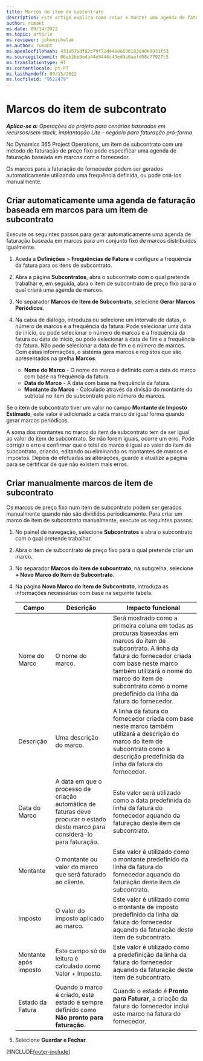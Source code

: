 ```yaml
---
title: Marcos do item de subcontrato
description: Este artigo explica como criar e manter uma agenda de faturas baseada em marcos para um subcontrato com um fornecedor.
author: rumant
ms.date: 09/14/2022
ms.topic: article
ms.reviewer: johnmichalak
ms.author: rumant
ms.openlocfilehash: 431a57adf82c79f72d44886636183d48e0931f53
ms.sourcegitcommit: 08eb3be9eda44e9446c43ed9b6aefd58d77927c5
ms.translationtype: HT
ms.contentlocale: pt-PT
ms.lasthandoff: 09/15/2022
ms.locfileid: "9522479"
---
```

# <a name="subcontract-line-milestones"></a>Marcos do item de subcontrato

_**Aplica-se a:** Operações do projeto para cenários baseados em recursos/sem stock, implantação Lite - negócio para faturação pró-forma_

No Dynamics 365 Project Operations, um item de subcontrato com um método de faturação de preço fixo pode especificar uma agenda de faturação baseada em marcos com o fornecedor.

Os marcos para a faturação do fornecedor podem ser gerados automaticamente utilizando uma frequência definida, ou pode criá-los manualmente.

## <a name="automatically-create-a-milestone-based-invoice-schedule-for-a-subcontract-line"></a>Criar automaticamente uma agenda de faturação baseada em marcos para um item de subcontrato

Execute os seguintes passos para gerar automaticamente uma agenda de faturação baseada em marcos para um conjunto fixo de marcos distribuídos igualmente.

1. Aceda a **Definições** > **Frequências de Fatura** e configure a frequência da fatura para os itens de subcontrato.
2. Abra a página **Subcontratos**, abra o subcontrato com o qual pretende trabalhar e, em seguida, abra o item de subcontrato de preço fixo para o qual criará uma agenda de marcos.
3. No separador **Marcos de Item de Subcontrato**, selecione **Gerar Marcos Periódicos**.
4. Na caixa de diálogo, introduza ou selecione um intervalo de datas, o número de marcos e a frequência da fatura. Pode selecionar uma data de início, ou pode selecionar o número de marcos e a frequência da fatura ou data de início, ou pode selecionar a data de fim e a frequência da fatura. Não pode selecionar a data de fim e o número de marcos.
Com estas informações, o sistema gera marcos e registos que são apresentados na grelha **Marcos**.

   - **Nome do Marco** - O nome do marco é definido com a data do marco com base na frequência da fatura.
   - **Data do Marco** - A data com base na frequência da fatura.
   - **Montante do Marco** - Calculado através da divisão do montante do subtotal no item de subcontrato pelo número de marcos.

Se o item de subcontrato tiver um valor no campo **Montante de Imposto Estimado**, este valor é adicionado a cada marco de igual forma quando gerar marcos periódicos.

A soma dos montantes no marco do item de subcontrato tem de ser igual ao valor do item de subcontrato. Se não forem iguais, ocorre um erro. Pode corrigir o erro e confirmar que o total do marco é igual ao valor do item de subcontrato, criando, editando ou eliminando os montantes de marcos e impostos. Depois de efetuadas as alterações, guarde e atualize a página para se certificar de que não existem mais erros.

## <a name="manually-create-subcontract-line-milestones"></a>Criar manualmente marcos de item de subcontrato

Os marcos de preço fixo num item de subcontrato podem ser gerados manualmente quando não são divididos periodicamente. Para criar um marco de item de subcontrato manualmente, execute os seguintes passos.

1. No painel de navegação, selecione **Subcontratos** e abra o subcontrato com o qual pretende trabalhar.
2. Abra o item de subcontrato de preço fixo para o qual pretende criar um marco.
3. No separador **Marcos do item de subcontrato**, na subgrelha, selecione **+ Novo Marco do Item de Subcontrato**.
4. Na página **Novo Marco do Item de Subcontrato**, introduza as informações necessárias com base na seguinte tabela.

    | Campo | Descrição |Impacto funcional|
    | --- | --- |----------------------|
    | Nome do Marco | O nome do marco. |Será mostrado como a primeira coluna em todas as procuras baseadas em marcos do item de subcontrato. A linha da fatura do fornecedor criada com base neste marco também utilizará o nome do marco do item de subcontrato como o nome predefinido da linha da fatura do fornecedor.|
    | Descrição | Uma descrição do marco. |A linha da fatura do fornecedor criada com base neste marco também utilizará a descrição do marco do item de subcontrato como a descrição predefinida da linha da fatura do fornecedor.|
    | Data do Marco | A data em que o processo de criação automática de faturas deve procurar o estado deste marco para considerá-lo para faturação.| Este valor será utilizado como a data predefinida da linha da fatura do fornecedor aquando da faturação deste item de subcontrato. |
    | Montante | O montante ou valor do marco que será faturado ao cliente. |Este valor é utilizado como o montante predefinido da linha da fatura do fornecedor aquando da faturação deste item de subcontrato. |
    | Imposto | O valor do imposto aplicado ao marco.| Este valor é utilizado como o montante de imposto predefinido da linha da fatura do fornecedor aquando da faturação deste item de subcontrato. |
    | Montante após imposto | Este campo só de leitura é calculado como Valor + Imposto.|Este valor é utilizado como a predefinição da linha da fatura do fornecedor aquando da faturação deste item de subcontrato. |
    | Estado da Fatura | Quando o marco é criado, este estado é sempre definido como **Não pronto para faturação**.|  Quando o estado é **Pronto para Faturar**, a criação da fatura do fornecedor inclui este marco na fatura do fornecedor. |

5. Selecione **Guardar e Fechar**.


[!INCLUDE[footer-include](../../includes/footer-banner.md)]
